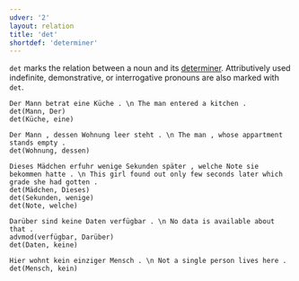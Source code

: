 ```yaml
---
udver: '2'
layout: relation
title: 'det'
shortdef: 'determiner'
---
```


`det` marks the relation between a noun and its [determiner](/de/pos/DET.html). Attributively used indefinite, demonstrative, or interrogative pronouns are also marked with `det`.

~~~ sdparse
Der Mann betrat eine Küche . \n The man entered a kitchen .
det(Mann, Der)
det(Küche, eine)
~~~

~~~ sdparse
Der Mann , dessen Wohnung leer steht . \n The man , whose appartment stands empty .
det(Wohnung, dessen)
~~~

~~~ sdparse
Dieses Mädchen erfuhr wenige Sekunden später , welche Note sie bekommen hatte . \n This girl found out only few seconds later which grade she had gotten .
det(Mädchen, Dieses)
det(Sekunden, wenige)
det(Note, welche)
~~~

~~~ sdparse
Darüber sind keine Daten verfügbar . \n No data is available about that .
advmod(verfügbar, Darüber)
det(Daten, keine)
~~~

~~~ sdparse
Hier wohnt kein einziger Mensch . \n Not a single person lives here .
det(Mensch, kein)
~~~

<!-- Interlanguage links updated Po 6. listopadu 2023, 21:42:48 CET -->
